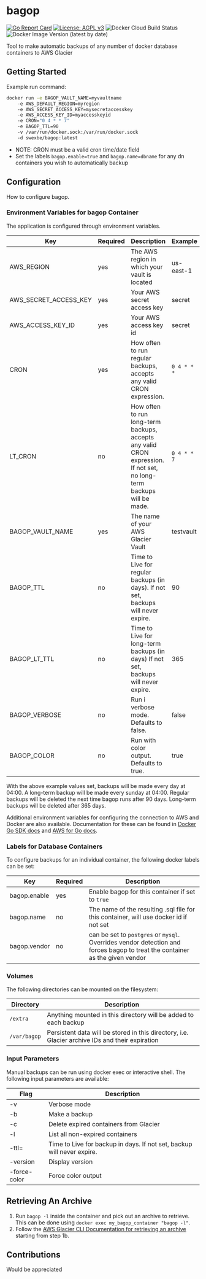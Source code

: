# bagop

[![Go Report Card](https://goreportcard.com/badge/github.com/swexbe/bagop)](https://goreportcard.com/report/github.com/swexbe/bagop)
[![License: AGPL v3](https://img.shields.io/badge/License-AGPL%20v3-blue.svg)](https://www.gnu.org/licenses/agpl-3.0)
![Docker Cloud Build Status](https://img.shields.io/docker/cloud/build/swexbe/bagop)
![Docker Image Version (latest by date)](https://img.shields.io/docker/v/swexbe/bagop)

Tool to make automatic backups of any number of docker database containers to AWS Glacier

## Getting Started

Example run command:

```bash
docker run -e BAGOP_VAULT_NAME=myvaultname
    -e AWS_DEFAULT_REGION=myregion
    -e AWS_SECRET_ACCESS_KEY=mysecretaccesskey
    -e AWS_ACCESS_KEY_ID=myaccesskeyid
    -e CRON="0 4 * * 7"
    -e BAGOP_TTL=90
    -v /var/run/docker.sock:/var/run/docker.sock
    -d swexbe/bagop:latest
```

- NOTE: CRON must be a valid cron time/date field
- Set the labels `bagop.enable=true` and `bagop.name=dbname` for any dn containers you wish to automatically backup

## Configuration

How to configure bagop.

### Environment Variables for bagop Container

The application is configured through environment variables.

| Key                   | Required | Description                                                                                                           | Example     |
| --------------------- | -------- | --------------------------------------------------------------------------------------------------------------------- | ----------- |
| AWS_REGION            | yes      | The AWS region in which your vault is located                                                                         | us-east-1   |
| AWS_SECRET_ACCESS_KEY | yes      | Your AWS secret access key                                                                                            | secret      |
| AWS_ACCESS_KEY_ID     | yes      | Your AWS access key id                                                                                                | secret      |
| CRON                  | yes      | How often to run regular backups, accepts any valid CRON expression.                                                  | `0 4 * * *` |
| LT_CRON               | no       | How often to run long-term backups, accepts any valid CRON expression. If not set, no long-term backups will be made. | `0 4 * * 7` |
| BAGOP_VAULT_NAME      | yes      | The name of your AWS Glacier Vault                                                                                    | testvault   |
| BAGOP_TTL             | no       | Time to Live for regular backups (in days). If not set, backups will never expire.                                    | 90          |
| BAGOP_LT_TTL          | no       | Time to Live for long-term backups (in days) If not set, backups will never expire.                                   | 365         |
| BAGOP_VERBOSE         | no       | Run i verbose mode. Defaults to false.                                                                                | false       |
| BAGOP_COLOR           | no       | Run with color output. Defaults to true.                                                                              | true        |

With the above example values set, backups will be made every day at 04:00. A long-term backup will be made every sunday at 04:00. Regular backups will be deleted the next time bagop runs after 90 days. Long-term backups will be deleted after 365 days.

Additional environment variables for configuring the connection to AWS and Docker are also available. Documentation for these can be found in [Docker Go SDK docs](https://pkg.go.dev/github.com/docker/docker/client#NewEnvClient) and [AWS for Go docs](https://docs.aws.amazon.com/sdk-for-go/v1/developer-guide/configuring-sdk.html).

### Labels for Database Containers

To configure backups for an individual container, the following docker labels can be set:

| Key          | Required | Description                                                                                                                 |
| ------------ | -------- | --------------------------------------------------------------------------------------------------------------------------- |
| bagop.enable | yes      | Enable bagop for this container if set to `true`                                                                            |
| bagop.name   | no       | The name of the resulting .sql file for this container, will use docker id if not set                                       |
| bagop.vendor | no       | can be set to `postgres` or `mysql`. Overrides vendor detection and forces bagop to treat the container as the given vendor |

### Volumes

The following directories can be mounted on the filesystem:

| Directory    | Description                                                                                     |
| ------------ | ----------------------------------------------------------------------------------------------- |
| `/extra`     | Anything mounted in this directory will be added to each backup                                 |
| `/var/bagop` | Persistent data will be stored in this directory, i.e. Glacier archive IDs and their expiration |

### Input Parameters

Manual backups can be run using docker exec or interactive shell. The following input parameters are available:

| Flag         | Description                                                            |
| ------------ | ---------------------------------------------------------------------- |
| -v           | Verbose mode                                                           |
| -b           | Make a backup                                                          |
| -c           | Delete expired containers from Glacier                                 |
| -l           | List all non-expired containers                                        |
| -ttl=        | Time to Live for backup in days. If not set, backup will never expire. |
| -version     | Display version                                                        |
| -force-color | Force color output                                                     |

## Retrieving An Archive

1. Run `bagop -l` inside the container and pick out an archive to retrieve. This can be done using `docker exec my_bagop_container "bagop -l"`.
2. Follow the [AWS Glacier CLI Documentation for retrieving an archive](https://docs.aws.amazon.com/amazonglacier/latest/dev/downloading-an-archive-two-steps.html) starting from step 1b.

## Contributions

Would be appreciated
